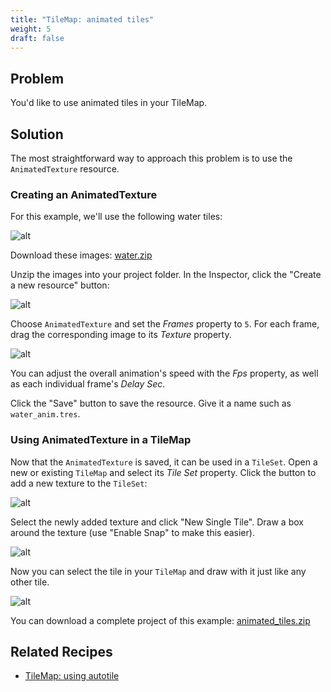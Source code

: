```yaml
---
title: "TileMap: animated tiles"
weight: 5
draft: false
---
```


## Problem

You'd like to use animated tiles in your TileMap.

## Solution

The most straightforward way to approach this problem is to use the `AnimatedTexture` resource.

### Creating an AnimatedTexture

For this example, we'll use the following water tiles:

![alt](/godot_recipes/img/anim_tiles.png)

Download these images: [water.zip](/godot_recipes/files/water_tiles.zip)

Unzip the images into your project folder.
In the Inspector, click the "Create a new resource" button:

![alt](/godot_recipes/img/create_new_resource.png)

Choose `AnimatedTexture` and set the _Frames_ property to `5`. For each frame, drag the corresponding image to its _Texture_ property.

![alt](/godot_recipes/img/anim_texture_add.png)

You can adjust the overall animation's speed with the _Fps_ property, as well as each individual frame's _Delay Sec_.

Click the "Save" button to save the resource. Give it a name such as `water_anim.tres`.

### Using AnimatedTexture in a TileMap

Now that the `AnimatedTexture` is saved, it can be used in a `TileSet`. Open a new or existing `TileMap` and select its _Tile Set_ property. Click the button to add a new texture to the `TileSet`:

![alt](/godot_recipes/img/anim_tile_add.png)

Select the newly added texture and click "New Single Tile". Draw a box around the texture (use "Enable Snap" to make this easier).

![alt](/godot_recipes/img/anim_tile_select.png)

Now you can select the tile in your `TileMap` and draw with it just like any other tile.

![alt](/godot_recipes/img/anim_tile_draw.gif)

You can download a complete project of this example: [animated_tiles.zip](/godot_recipes/files/animated_tiles.zip)

## Related Recipes

- [TileMap: using autotile](http://kidscancode.org/godot_recipes/autotile_intro)